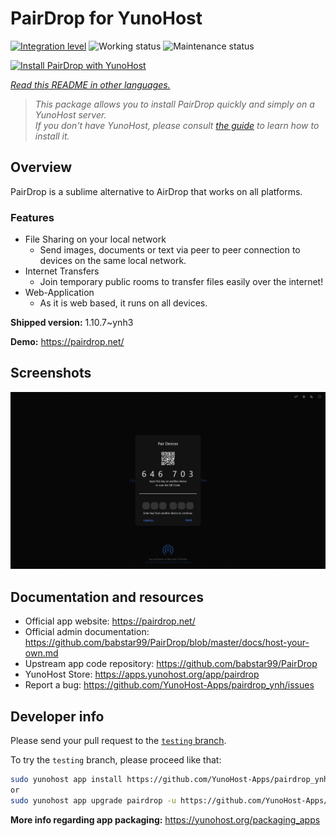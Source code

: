 <!--
N.B.: This README was automatically generated by <https://github.com/YunoHost/apps/tree/master/tools/readme_generator>
It shall NOT be edited by hand.
-->

# PairDrop for YunoHost

[![Integration level](https://dash.yunohost.org/integration/pairdrop.svg)](https://ci-apps.yunohost.org/ci/apps/pairdrop/) ![Working status](https://ci-apps.yunohost.org/ci/badges/pairdrop.status.svg) ![Maintenance status](https://ci-apps.yunohost.org/ci/badges/pairdrop.maintain.svg)

[![Install PairDrop with YunoHost](https://install-app.yunohost.org/install-with-yunohost.svg)](https://install-app.yunohost.org/?app=pairdrop)

*[Read this README in other languages.](./ALL_README.md)*

> *This package allows you to install PairDrop quickly and simply on a YunoHost server.*  
> *If you don't have YunoHost, please consult [the guide](https://yunohost.org/install) to learn how to install it.*

## Overview

PairDrop is a sublime alternative to AirDrop that works on all platforms.

### Features

- File Sharing on your local network
	- Send images, documents or text via peer to peer connection to devices on the same local network.
- Internet Transfers
	- Join temporary public rooms to transfer files easily over the internet!
- Web-Application
	- As it is web based, it runs on all devices.


**Shipped version:** 1.10.7~ynh3

**Demo:** <https://pairdrop.net/>

## Screenshots

![Screenshot of PairDrop](./doc/screenshots/pairdrop_screenshot_desktop.png)

## Documentation and resources

- Official app website: <https://pairdrop.net/>
- Official admin documentation: <https://github.com/babstar99/PairDrop/blob/master/docs/host-your-own.md>
- Upstream app code repository: <https://github.com/babstar99/PairDrop>
- YunoHost Store: <https://apps.yunohost.org/app/pairdrop>
- Report a bug: <https://github.com/YunoHost-Apps/pairdrop_ynh/issues>

## Developer info

Please send your pull request to the [`testing` branch](https://github.com/YunoHost-Apps/pairdrop_ynh/tree/testing).

To try the `testing` branch, please proceed like that:

```bash
sudo yunohost app install https://github.com/YunoHost-Apps/pairdrop_ynh/tree/testing --debug
or
sudo yunohost app upgrade pairdrop -u https://github.com/YunoHost-Apps/pairdrop_ynh/tree/testing --debug
```

**More info regarding app packaging:** <https://yunohost.org/packaging_apps>
